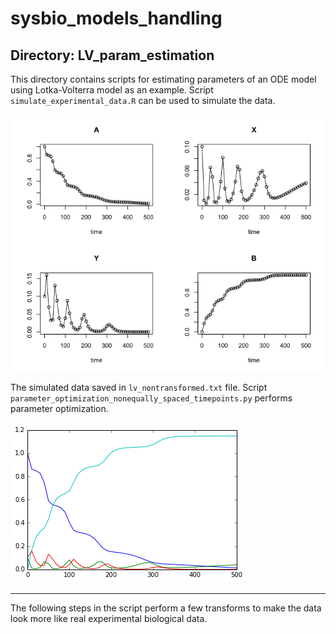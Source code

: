 # sysbio_models_handling

## Directory: LV_param_estimation
This directory contains scripts for estimating parameters of an ODE model using Lotka-Volterra model as an example.
Script `simulate_experimental_data.R` can be used to simulate the data. 

![Untransformed simulated data.](./LV_param_estimation/lv_sim1_nontransformed.png)

The simulated data saved in `lv_nontransformed.txt` file.
Script `parameter_optimization_nonequally_spaced_timepoints.py` performs parameter optimization.

![par_opt_1](./LV_param_estimation/par_opt_1.png)

---

The following steps in the script perform a few transforms to make the data look more like real experimental biological data.
